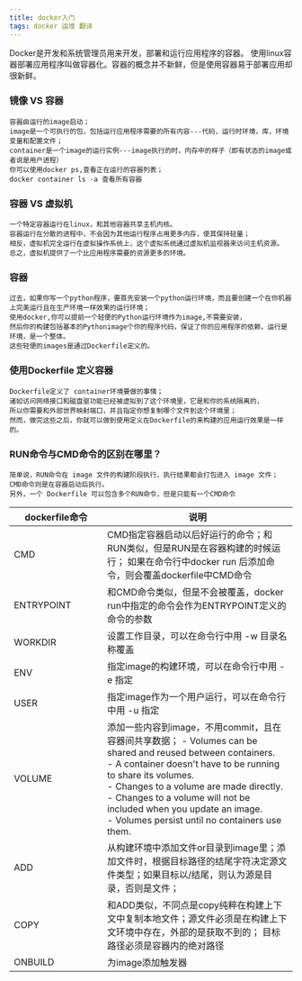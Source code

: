 ```yaml
---
title: docker入门
tags: docker 运维 翻译
---
```

  Docker是开发和系统管理员用来开发，部署和运行应用程序的容器。
  使用linux容器部署应用程序叫做容器化。容器的概念并不新鲜，但是使用容器易于部署应用却很新鲜。
### 镜像 VS 容器
```
容器由运行的image启动； 
image是一个可执行的包，包括运行应用程序需要的所有内容---代码，运行时环境，库，环境变量和配置文件；
container是一个image的运行实例---image执行的时，内存中的样子（即有状态的image或者说是用户进程）
你可以使用docker ps,查看正在运行的容器列表；
docker container ls -a 查看所有容器
```   
### 容器 VS 虚拟机
```
一个特定容器运行在linux，和其他容器共享主机内核。
容器运行在分散的进程中，不会因为其他运行程序占用更多内存，使其保持轻量；
相反，虚拟机完全运行在虚拟操作系统上，这个虚拟系统通过虚拟机监视器来访问主机资源。
总之，虚拟机提供了一个比应用程序需要的资源更多的环境。      
```
### 容器
```
过去，如果你写一个python程序，要首先安装一个python运行环境，而且要创建一个在你机器上完美运行且在生产环境一样效果的运行环境；
使用docker,你可以提前一个轻便的Python运行环境作为image,不需要安装，
然后你的构建包括基本的Pythonimage个你的程序代码，保证了你的应用程序的依赖，运行是环境，是一个整体。
这些轻便的images是通过Dockerfile定义的。
```
### 使用Dockerfile 定义容器
```
Dockerfile定义了 container环境要做的事情；
诸如访问网络接口和磁盘驱功能已经被虚拟到了这个环境里，它是和你的系统隔离的，
所以你需要和外部世界映射端口，并且指定你想复制哪个文件到这个环境里；
然而，做完这些之后，你就可以做到使用定义在Dockerfile的来构建的应用运行效果是一样的。
```
### RUN命令与CMD命令的区别在哪里？
```
简单说，RUN命令在 image 文件的构建阶段执行，执行结果都会打包进入 image 文件；
CMD命令则是在容器启动后执行。
另外，一个 Dockerfile 可以包含多个RUN命令，但是只能有一个CMD命令
```  
<table>
  <thead>
    <tr>
      <th width="150px">dockerfile命令</th>
      <th>说明</th>
    </tr>
  </thead>
  <tbody>
        <tr>
            <td>CMD</td>
            <td>CMD指定容器启动以后好运行的命令；和RUN类似，但是RUN是在容器构建的时候运行；
                如果在命令行中docker run 后添加命令，则会覆盖dockerfile中CMD命令
            </td>            
        </tr>
        <tr>
          <td>ENTRYPOINT</td>
          <td>和CMD命令类似，但是不会被覆盖，docker run中指定的命令会作为ENTRYPOINT定义的命令的参数</td>         
      </tr>
      <tr>
          <td>WORKDIR</td>
          <td>设置工作目录，可以在命令行中用 -w 目录名称覆盖</td>
      </tr>
      <tr>
        <td>ENV</td>
        <td>指定image的构建环境，可以在命令行中用 -e 指定</td>
      </tr>
      <tr>
        <td>USER</td>
        <td>指定image作为一个用户运行，可以在命令行中用 -u 指定</td>
      </tr>
      <tr>
        <td>VOLUME</td>
        <td>
            添加一些内容到image，不用commit，且在容器间共享数据；
            - Volumes can be shared and reused between containers.<br/>
            -  A container doesn't have to be running to share its volumes.<br/>
            -  Changes to a volume are made directly.<br/>
            -  Changes to a volume will not be included when you update an image. <br/>
            -  Volumes persist until no containers use them.
          </td>
      </tr>
      <tr>
        <td>ADD</td>
        <td>从构建环境中添加文件or目录到image里；添加文件时，根据目标路径的结尾字符决定源文件类型；如果目标以/结尾，则认为源是目录，否则是文件；</td>
        </tr>
        <tr>
            <td>COPY</td>
            <td>和ADD类似，不同点是copy纯粹在构建上下文中复制本地文件；源文件必须是在构建上下文环境中存在，外部的是获取不到的；
                目标路径必须是容器内的绝对路径
            </td>
        </tr>
    </tr>
    <tr>
        <td>ONBUILD</td>
        <td> 为image添加触发器</td>
    </tr>
  </tbody>
</table>
